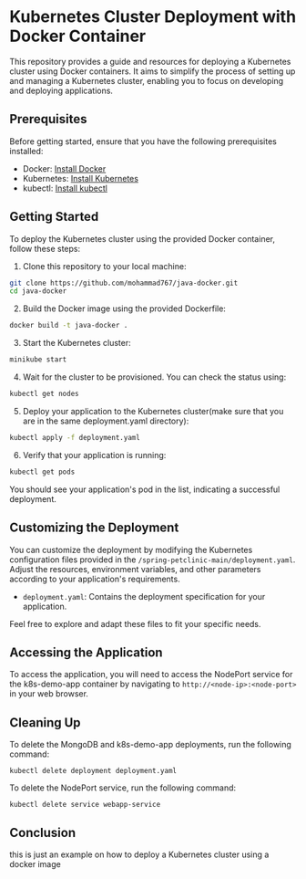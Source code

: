 # Kubernetes Cluster Deployment with Docker Container

This repository provides a guide and resources for deploying a Kubernetes cluster using Docker containers. It aims to simplify the process of setting up and managing a Kubernetes cluster, enabling you to focus on developing and deploying applications.

## Prerequisites

Before getting started, ensure that you have the following prerequisites installed:

- Docker: [Install Docker](https://docs.docker.com/engine/install/)
- Kubernetes: [Install Kubernetes](https://kubernetes.io/docs/setup/)
- kubectl: [Install kubectl](https://kubernetes.io/docs/tasks/tools/)

## Getting Started

To deploy the Kubernetes cluster using the provided Docker container, follow these steps:

1. Clone this repository to your local machine:

```bash
git clone https://github.com/mohammad767/java-docker.git
cd java-docker
```

2. Build the Docker image using the provided Dockerfile:

```bash
docker build -t java-docker .
```

3. Start the Kubernetes cluster:

```bash
minikube start
```

4. Wait for the cluster to be provisioned. You can check the status using:

```bash
kubectl get nodes
```

5. Deploy your application to the Kubernetes cluster(make sure that you are in the same deployment.yaml directory):

```bash
kubectl apply -f deployment.yaml
```

6. Verify that your application is running:

```bash
kubectl get pods
```

You should see your application's pod in the list, indicating a successful deployment.

## Customizing the Deployment

You can customize the deployment by modifying the Kubernetes configuration files provided in the `/spring-petclinic-main/deployment.yaml`. Adjust the resources, environment variables, and other parameters according to your application's requirements.

- `deployment.yaml`: Contains the deployment specification for your application.

Feel free to explore and adapt these files to fit your specific needs.

Accessing the Application
-------------------------

To access the application, you will need to access the NodePort service for the k8s-demo-app container by navigating to `http://<node-ip>:<node-port>` in your web browser.

Cleaning Up
-----------

To delete the MongoDB and k8s-demo-app deployments, run the following command:
```
kubectl delete deployment deployment.yaml
```

To delete the NodePort service, run the following command:
```
kubectl delete service webapp-service
```

Conclusion
----------
this is just an example on how to deploy a Kubernetes cluster using a docker image
